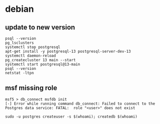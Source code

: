 # debian

## update to new version

    psql --version
    pg_lsclusters
    systemctl stop postgresql
    apt-get install -y postgresql-13 postgresql-server-dev-13
    systemctl daemon-reload
    pg_createcluster 13 main --start
    systemctl start postgresql@13-main
    psql --version
    netstat -ltpn

## msf missing role

    msf5 > db_connect msfdb init
    [-] Error while running command db_connect: Failed to connect to the Postgres data service: FATAL:  role "<user>" does not exist

    sudo -u postgres createuser -s $(whoami); createdb $(whoami)
